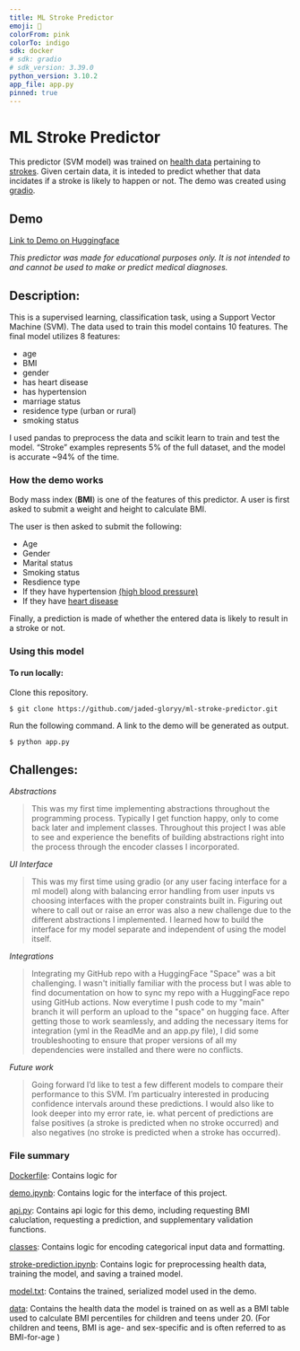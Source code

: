 ```yaml
---
title: ML Stroke Predictor
emoji: 🧪
colorFrom: pink
colorTo: indigo
sdk: docker
# sdk: gradio
# sdk_version: 3.39.0
python_version: 3.10.2
app_file: app.py
pinned: true
---
```


# ML Stroke Predictor

This predictor (SVM model) was trained on [health data](https://www.kaggle.com/fedesoriano/stroke-prediction-dataset) pertaining to [strokes](https://www.cdc.gov/stroke/about.htm#:~:text=A%20stroke%2C%20sometimes%20called%20a,brain%20become%20damaged%20or%20die.). Given certain data, it is inteded to predict whether that data incidates if a stroke is likely to happen or not. The demo was created using [gradio](https://www.gradio.app).

## Demo
[Link to Demo on Huggingface](https://huggingface.co/spaces/jaded-gloryy/ml-stroke-predictor)

*This predictor was made for educational purposes only. It is not intended to and cannot be used to make or predict medical diagnoses.*

## Description:

This is a supervised learning, classification task, using a Support Vector Machine (SVM). The data used to train this model contains 10 features. The final model utilizes 8 features:  
- age
- BMI
- gender
- has heart disease
- has hypertension
- marriage status
- residence type (urban or rural)
- smoking status

I used pandas to preprocess the data and scikit learn to train and test the model. “Stroke” examples represents 5% of the full dataset, and the model is accurate ~94% of the time.

### How the demo works
Body mass index (**BMI**) is one of the features of this predictor. A user is first asked to submit a weight and height to calculate BMI.

The user is then asked to submit the following:
- Age
- Gender
- Marital status
- Smoking status
- Resdience type 
- If they have hypertension [(high blood pressure)](https://www.who.int/news-room/fact-sheets/detail/hypertension#:~:text=Hypertension%20(high%20blood%20pressure)%20is,get%20your%20blood%20pressure%20checked.) 
- If they have [heart disease](https://www.cdc.gov/heartdisease/about.htm#:~:text=The%20term%20“heart%20disease”%20refers,can%20cause%20a%20heart%20attack.)

Finally, a prediction is made of whether the entered data is likely to result in a stroke or not.

### Using this model

#### To run locally:

Clone this repository.
````
$ git clone https://github.com/jaded-gloryy/ml-stroke-predictor.git
````
Run the following command. A link to the demo will be generated as output.
```
$ python app.py
```

## Challenges:

*Abstractions*  
>This was my first time implementing abstractions throughout the programming process. Typically I  get function happy, only to come back later and implement classes. Throughout this project I was able to see and experience the benefits of building abstractions right into the process through the encoder classes I incorporated.

*UI Interface*  
>This was my first time using gradio (or any user facing interface for a ml model) along with balancing error handling from user inputs vs choosing interfaces with the proper constraints built in. Figuring out where to call out or raise an error was also a new challenge due to the different abstractions I implemented. I learned how to build the interface for my model separate and independent of using the model itself.

*Integrations*  
>Integrating my GitHub repo with a HuggingFace "Space" was a bit challenging. I wasn't initially familiar with the process but I was able to find documentation on how to sync my repo with a HuggingFace repo using GitHub actions. Now everytime I push code to my "main" branch it will perform an upload to the "space" on hugging face. After getting those to work seamlessly, and adding the necessary items for integration (yml in the ReadMe and an app.py file), I did some troubleshooting to ensure that proper versions of all my dependencies were installed and there were no conflicts. 

*Future work*  
>Going forward I’d like to test a few different models to compare their performance to this SVM. I’m particualry interested in producing confidence intervals around these predictions. I would also like to look deeper into my error rate, ie. what percent of predictions are false positives (a stroke is predicted when no stroke occurred) and also negatives (no stroke is predicted when a stroke has occurred).

### File summary
[Dockerfile](Dockerfile): Contains logic for 

[demo.ipynb](demo.ipynb): Contains logic for the interface of this project.

[api.py](api.py): Contains api logic for this demo, including requesting BMI caluclation, requesting a prediction, and supplementary validation functions.

[classes](classes): Contains logic for encoding categorical input data and formatting.

[stroke-prediction.ipynb](stroke-prediction.ipynb): Contains logic for preprocessing health data, training the model, and saving a trained model.

[model.txt](model.txt): Contains the trained, serialized model used in the demo.

[data](data): Contains the health data the model is trained on as well as a BMI table used to calculate BMI percentiles for children and teens under 20. (For children and teens, BMI is age- and sex-specific and is often referred to as BMI-for-age )


<!-- ## Demo
<video src="data/stroke_pred_demo_clipped.mp4" controls autoplay title="Stroke Predictor Demo"></video> -->
